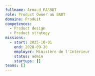 ```yaml
---
fullname: Arnaud PARROT
role: Product Owner au BAOT
domaine: Produit
competences:
  - Product design
  - Product strategy
missions:
  - start: 2025-10-01
    end: 2028-09-30
    employer: Ministère de l'Intérieur
    status: admin
    startups: []
teams: []
---
```

